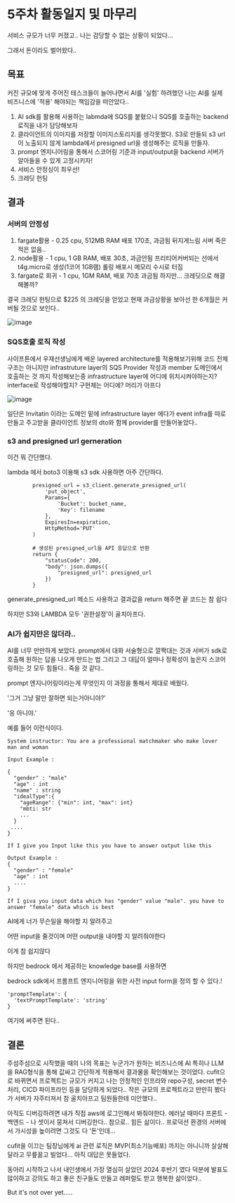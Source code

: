 
# 5주차 활동일지 및 마무리

서비스 규모가 너무 커졌고.. 나는 감당할 수 없는 상황이 되었다...

그래서 돈이라도 벌어왔다..

## 목표 

커진 규모에 맞게 주어진 태스크들이 늘어나면서 AI를 '실험' 하려했던 나는 AI를 실제 비즈니스에 '적용' 해야되는 책임감을 떠안았다..
1. AI sdk를 활용해 사용하는 labmda에 SQS를 붙혔으니 SQS를 호출하는 backend 로직을 내가 담당해보자
2. 클라이언트의 이미지를 저장할 이미지스토리지를 생각못했다. S3로 만들되 s3 url이 노출되지 않게 lambda에서 presigned url을 생성해주는 로직을 만들자.
3. prompt 엔지니어링을 통해서 스코어링 기준과 input/output을 backend 서버가 알아들을 수 있게 고정시키자!
4. 서비스 안정싱이 최우선!
5. 크레딧 헌팅 

## 결과

### 서버의 안정성

1. fargate활용 - 0.25 cpu, 512MB RAM 배포 170초, 과금됨 뒤지게느림 서버 죽은적은 없음..
2. node활용 - 1 cpu, 1 GB RAM, 배포 30초, 과금안됨 프리티어커버되는 선에서 t4g.micro로 생성(1코어 1GB램) 롤링 배포시 메모리 수시로 터짐
3. fargate로 회귀 - 1 cpu, 1GM RAM, 배포 70초 과금됨 하지만... 크레딧으로 해결해볼까?

결국 크레딧 헌팅으로 $225 의 크레딧을 얻었고 현재 과금상황을 보아선 한 6개월은 커버될 것으로 보인다..

![image](https://github.com/user-attachments/assets/c750fcde-8e53-48cb-903e-1ee0b13503b8)

### SQS호출 로직 작성

사이프톤에서 우재선생님에게 배운 layered architecture를 적용해보기위해 코드 전체구조는 아니지만 infrastruture layer의 SQS Provider 작성과 member 도메인에서 호출하는 것 까지 작성해보는중
infrastructure layer에 어디에 위치시켜야하는지?
interface로 작성해야할지? 구현체는 어디에?
머리가 아프다


![image](https://github.com/user-attachments/assets/91777a32-4e9d-47a5-a969-adeebcff44a7)

일단은 Invitatin 이라는 도메인 밑에 infrastructure layer 에다가 event infra를 따로 만들고 주고받을 클라이언트 정보의 dto와 함께 provider를 만들어놓았다..


### s3 and presigned url gerneration

이건 뭐 간단했다.

lambda 에서 boto3 이용해 s3 sdk 사용하면 아주 간단하다.
```
        presigned_url = s3_client.generate_presigned_url(
            'put_object',
            Params={
                'Bucket': bucket_name,
                'Key': filename
            },
            ExpiresIn=expiration,
            HttpMethod='PUT'
        )
        
        # 생성된 presigned_url을 API 응답으로 반환
        return {
            "statusCode": 200,
            "body": json.dumps({
                "presigned_url": presigned_url
            })
        }
```
generate_presigned_url 메소드 사용하고 결과값을 return 해주면 끝
코드는 참 쉽다

하지만 S3와 LAMBDA 모두 '권한설정'이 골치아프다. 

### AI가 쉽지만은 않더라..

AI를 너무 만만하게 보았다. prompt에서 대화 서술형으로 깔짝대는 것과 서버가 sdk로 호출해 원하는 답을 나오게 만드는 법 그리고 그 대답이 얼마나 정확성이 높은지 스코어링하는 것 
모두 힘들다.. 죽을 것 같다..

prompt 엔지니어링이라는게 무엇인지 이 과정을 통해서 제대로 배웠다. 

'그거 그냥 말만 잘하면 되는거아니야?'

'응 아니야.'

예를 들어 이런식이다.

```
System instructor: You are a professional matchmaker who make lover man and woman

Input Example : 

{
  "gender" : "male"
  "age" : int
  "name" : string
  "idealType":{
    "ageRange": {"min": int, "max": int}
    "mbti: str
    ...
  }
 ....
}

If I give you Input like this you have to answer output like this

Output Example :
{
  "gender" : "female"
  "age" : int
  ....
}

If I giva you input data which has "gender" value "male". you have to answer "female" data which is best 

```
AI에게 너가 무슨일을 해야할 지 알려주고

어떤 input을 줄것이며 어떤 output을 내야할 지 알려줘야한다

이게 참 쉽지않다 

하지만 bedrock 에서 제공하는 knowledge base를 사용하면 

bedrock sdk에서 프롬프트 엔지니어링을 위한 사전 input form을 정의 할 수 있다.!


```
'promptTemplate': {
  'textPromptTemplate': 'string'
}
```

여기에 써주면 된다..

## 결론

주섬주섬으로 시작했을 때의 나의 목표는 누군가가 원하는 비즈니스에 AI 특히나 LLM 을 RAG형식을 통해 값싸고 간단하게 적용해서 결과물을 확인해보는 것이었다.
cufit으로 바뀌면서 프로젝트는 규모가 커지고 나는 안정적인 인프라와 repo구성, secret 변수처리, CICD 파이프라인 등을 담당하게 되었다..
작은 규모의 프로젝트라고 만만히 봤다가 서버가 자주터져서 참 골치아프고 팀원들한테 미안했다.. 

아직도 디버깅하려면 내가 직접 aws에 로그인해서 봐줘야한다. 에러날 때마다 프론트 - 백엔드 - 나 셋이서 뭉쳐서 디버깅한다.. 참으로.. 힘든 삶이다..
프로덕션 환경의 서버에서 가시성을 높이려면 그것도 다 '돈'인데...

cufit을 이끄는 팀장님에게 ai 관련 로직은 MVP(최소기능배포) 까지는 아니니까 살살해달라고 무릎꿇고 빌었다... 아직 대답은 못들었다.


동아리 시작하고 나서 내인생에서 가장 열심히 살았던 2024 후반기 였다
덕분에 발표도 많이하고 강의도 하고 좋은 친구들도 만들고 레퍼럴도 받고 행복한 삶이었다..

But it's not over yet.....


